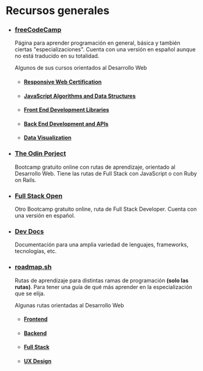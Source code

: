 # Recursos generales

* ### [freeCodeCamp](https://www.freecodecamp.org/learn)
    Página para aprender programación en general, básica y también ciertas "especializaciones".
    Cuenta con una versión en español aunque no está traducido en su totalidad.

    Algunos de sus cursos orientados al Desarrollo Web

    * #### [Responsive Web Certification](https://www.freecodecamp.org/learn/2022/responsive-web-design/)
    * #### [JavaScript Algorithms and Data Structures](https://www.freecodecamp.org/learn/javascript-algorithms-and-data-structures-v8/)
    * #### [Front End Development Libraries](https://www.freecodecamp.org/learn/front-end-development-libraries/)
    * #### [Back End Development and APIs](https://www.freecodecamp.org/learn/back-end-development-and-apis/)
    * #### [Data Visualization](https://www.freecodecamp.org/learn/data-visualization/)

* ### [The Odin Porject](https://www.theodinproject.com/)
    Bootcamp gratuito online con rutas de aprendizaje, orientado al Desarrollo Web. Tiene las rutas de Full Stack con JavaScript o con Ruby on Rails.

* ### [Full Stack Open](https://fullstackopen.com/en/)
    Otro Bootcamp gratuito online, ruta de Full Stack Developer. Cuenta con una versión en español.

* ### [Dev Docs](https://devdocs.io/)
    Documentación para una amplia variedad de lenguajes, frameworks, tecnologías, etc.

* ### [roadmap.sh](https://roadmap.sh/)
    Rutas de aprendizaje para distintas ramas de programación **(solo las rutas)**. Para tener una guía de qué más aprender en la especialización que se elija.

    Algunas rutas orientadas al Desarrollo Web

    * #### [Frontend](https://roadmap.sh/frontend)
    * #### [Backend](https://roadmap.sh/backend)
    * #### [Full Stack](https://roadmap.sh/full-stack)
    * #### [UX Design](https://roadmap.sh/ux-design)

